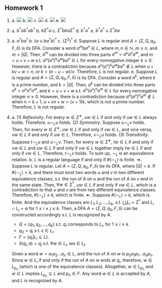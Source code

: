 ## Homework 1

1.
    a. ![](Formal%20Languages%20and%20Automata%20Theory/flathw1-1-a.png)
    b. ![](Formal%20Languages%20and%20Automata%20Theory/flathw1-1-b.png)
    c. ![](Formal%20Languages%20and%20Automata%20Theory/flathw1-1-c.png)
    d. ![](Formal%20Languages%20and%20Automata%20Theory/flathw1-1-d.png)
    e. ![](Formal%20Languages%20and%20Automata%20Theory/flathw1-1-e.png)
2.
    a. $b^*ab^*ab^*$
    b. $b\Sigma^*a$
    c. $\Sigma^*bba\Sigma^*$
    d. $b^*a^*$
    e. $b^*a^* \cup \Sigma^*ba$

3.
    a. $a^*ba^*$
    b. $(a \cup ba^*b)^*$
    c. $(\Sigma^2)^*$
    d. Suppose $L$ is regular and $A = \langle \Sigma, Q, q_0, F, \delta \rangle$ is its DFA. Consider a word $a^mba^n \in L$, where $m,n\in\mathbb{N}$, $m\le n$, and $m>|Q|$. Then, $a^m$ can be divided into three parts $a^m = a^ua^va^w$, and $m = u + v + w$ s.t. $a^u(a^v)^ka^wba^n \in L$ for every nonnegative integer $k ≥ 0$. However, there is a contradiction because $a^u(a^v)^ka^wba^n \not\in L$ when $u+kv+w>n$, or $k>(n-u-w)/v$. Therefore, $L$ is not regular.
    e. Suppose $L$ is regular and $A = \langle \Sigma, Q, q_0, F, \delta \rangle$ is its DFA. Consider a word $a^k$, where $k$ is a prime number, and $k>|Q|$. Then, $a^k$ can be divided into three parts $a^k = a^ua^va^w$, and $k = u + v + w$ s.t. $a^u(a^v)^na^w \in L$ for every nonnegative integer $n ≥ 0$. However, there is a contradiction because $a^u(a^v)^na^w \not\in L$ when $n = k+1$, $u+vn+w = (v+1)k$, which is not a prime number. Therefore, $L$ is not regular.
4.
    a.
    (1) _Reflexivity_. For every $w∈Σ^∗$, $uw∈L$ if and only if $uw∈L$ always holds. Therefore, $u∼_L u$ holds.
    (2) _Symmetry_. Suppose $u∼_L v$ holds. Then, for every $w∈Σ^∗$, $uw∈L$ if and only if $vw∈L$, and vice versa, $vw∈L$ if and only if $uw∈L$. Therefore, $v∼_L u$ holds.
    (3) _Transitivity_. Suppose $t∼_L u$ and $u∼_L v$. Then, for every $w∈Σ^∗$, $tw∈L$ if and only if $vw∈L$ and $uw∈L$ if and only if $vw∈L$ together imply $tw∈L$ if and only if $vw∈L$. Therefore, $t∼_L v$ holds.
    To sum up, $∼_L$ is an equivalence relation.
    b. $L$ is a regular language if and only if $\#(∼_L)$ is finite.
    &rArr;. Suppose $L$ is regular. Let $A=\langle \Sigma, Q, q_0, F, \delta \rangle$ be its DFA, where $|Q| = k$. If $\#(∼_L) > k$, and there must exist two words $u$ and $v$ in two different equivalence classes, s.t. the run of $A$ on $u$ and the run of $A$ on $v$ end in the same state. Then, $\forall w\in\Sigma^*$, $uw\in L$ if and only if $vw\in L$, which is a contradiction to that $u$ and $v$ are from two different equivalence classes. Therefore, $\#(∼_L) \le k$, which is finite.
    &lArr;. Suppose $\#(∼_L) = k$, which is finite. And the equivalence classes are $L_1,L_2,...,L_k$, s.t. $\bigcup_i L_i = \Sigma^*$ and $L_i\cap L_j=\emptyset$ for $1 \le i\ne j \le k$. Then, a DFA $A=\langle \Sigma, Q, q_0, F, \delta \rangle$ can be constructed accordingly s.t. $L$ is recognized by $A$.
    - $Q=\{q_1,q_2,...,q_k\}$ s.t. $q_i$ corresponds to $L_i$, for $1 \le i \le k$.
    - $q_0 = q_i$ s.t. $\epsilon\in L_i$.
    - $F=\{q_i|L_i\subseteq L\}$.
    - $\delta(q_i,a)=q_j$ s.t. $\forall w\in L_i$, $wa\in L_j$.

    Given a word $w = a_1a_2...a_n \in L$, and the run of $A$ on $w$ is $p_0a_1p_1...a_np_n$. Since $w\in L_i$ if and only if the run of $A$ on $w$ ends at $q_i$, therefore, $w\in L_{p_n}$ (which is one of the equivalence classes). Altogether, $w\in L_{p_n}$ and $w\in L$ implies $L_{p_n}\subseteq L$ and $p_n\in F$. Any word $w\in L$ is accepted by $A$, and $L$ is recognized by $A$.
